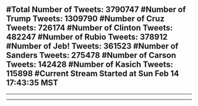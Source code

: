 #Total Number of Tweets: 3790747 
#Number of Trump Tweets: 1309790
#Number of Cruz Tweets: 726174
#Number of Clinton Tweets: 482247
#Number of Rubio Tweets: 378912
#Number of Jeb! Tweets: 361523
#Number of Sanders Tweets: 275478
#Number of Carson Tweets: 142428
#Number of Kasich Tweets: 115898
#Current Stream Started at Sun Feb 14 17:43:35 MST
---
---
---
